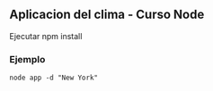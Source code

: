 

## Aplicacion del clima - Curso Node

Ejecutar npm install

### Ejemplo
``` 
node app -d "New York"
```